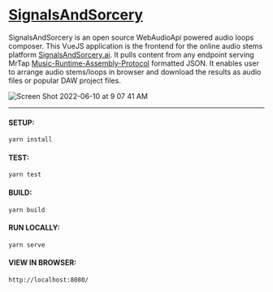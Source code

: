 # <u>SignalsAndSorcery</u>

SignalsAndSorcery is an open source WebAudioApi powered audio loops composer.  This VueJS application is the frontend for the online audio stems platform [SignalsAndSorcery.ai](https://signalsandsorcery.ai). It pulls content from any endpoint serving MrTap [Music-Runtime-Assembly-Protocol](https://github.com/shiehn/MrTAP) formatted JSON.  It enables user to arrange audio stems/loops in browser and download the results as audio files or popular DAW project files.  

![Screen Shot 2022-06-10 at 9 07 41 AM](https://sas-storage-v1-f44a888852ea9f0b25b453b6ee91e131.s3.us-west-2.amazonaws.com/github-screenshot.png)

---

#### SETUP:

```yarn install```

#### TEST:

```yarn test``` 

#### BUILD:

```yarn build```

#### RUN LOCALLY:

```yarn serve```

#### VIEW IN BROWSER:

```http://localhost:8080/```

